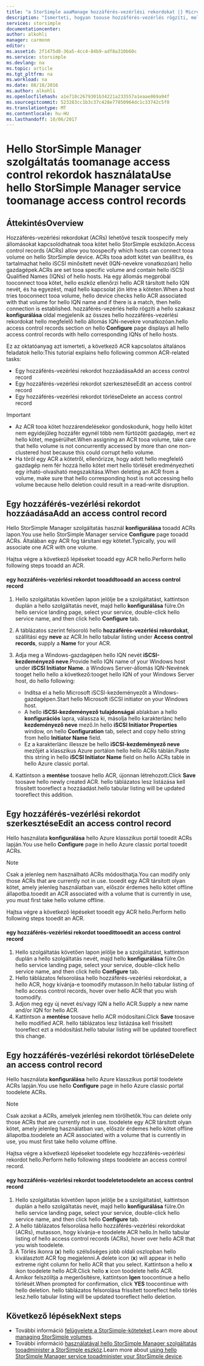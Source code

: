 ```yaml
---
title: "a StorSimple aaaManage hozzáférés-vezérlési rekordokat |} Microsoft Docs"
description: "Ismerteti, hogyan toouse hozzáférés-vezérlés rögzíti, mely állomásokat kapcsolódhatnak tooa kötet hello StorSimple eszköz (ACRs) toodetermine."
services: storsimple
documentationcenter: 
author: alkohli
manager: carmonm
editor: 
ms.assetid: 2f1475d8-36a5-4cc4-84b9-adf8a310b60c
ms.service: storsimple
ms.devlang: na
ms.topic: article
ms.tgt_pltfrm: na
ms.workload: na
ms.date: 08/18/2016
ms.author: alkohli
ms.openlocfilehash: a1e718c2679301b34221a233557a1eaae869a94f
ms.sourcegitcommit: 523283cc1b3c37c428e77850964dc1c33742c5f0
ms.translationtype: MT
ms.contentlocale: hu-HU
ms.lasthandoff: 10/06/2017
---
```

# <a name="use-hello-storsimple-manager-service-toomanage-access-control-records"></a><span data-ttu-id="efdc8-103">Hello StorSimple Manager szolgáltatás toomanage access control rekordok használata</span><span class="sxs-lookup"><span data-stu-id="efdc8-103">Use hello StorSimple Manager service toomanage access control records</span></span>
## <a name="overview"></a><span data-ttu-id="efdc8-104">Áttekintés</span><span class="sxs-lookup"><span data-stu-id="efdc8-104">Overview</span></span>
<span data-ttu-id="efdc8-105">Hozzáférés-vezérlési rekordokat (ACRs) lehetővé teszik toospecify mely állomásokat kapcsolódhatnak tooa kötet hello StorSimple eszközön.</span><span class="sxs-lookup"><span data-stu-id="efdc8-105">Access control records (ACRs) allow you toospecify which hosts can connect tooa volume on hello StorSimple device.</span></span> <span data-ttu-id="efdc8-106">ACRs tooa adott kötet van beállítva, és tartalmazhat hello iSCSI minősített nevét (IQN-nevekre vonatkozóan) hello gazdagépek.</span><span class="sxs-lookup"><span data-stu-id="efdc8-106">ACRs are set tooa specific volume and contain hello iSCSI Qualified Names (IQNs) of hello hosts.</span></span> <span data-ttu-id="efdc8-107">Ha egy állomás megpróbál tooconnect tooa kötet, hello eszköz ellenőrzi hello ACR társított hello IQN nevét, és ha egyezést, majd hello kapcsolat jön létre a köteten.</span><span class="sxs-lookup"><span data-stu-id="efdc8-107">When a host tries tooconnect tooa volume, hello device checks hello ACR associated with that volume for hello IQN name and if there is a match, then hello connection is established.</span></span> <span data-ttu-id="efdc8-108">hozzáférés-vezérlés hello rögzíti a hello szakasz **konfigurálása** oldal megjelenik az összes hello hozzáférés-vezérlési rekordokat hello megfelelő hello állomás IQN-nevekre vonatkozóan.</span><span class="sxs-lookup"><span data-stu-id="efdc8-108">hello access control records section on hello **Configure** page displays all hello access control records with hello corresponding IQNs of hello hosts.</span></span>

<span data-ttu-id="efdc8-109">Ez az oktatóanyag azt ismerteti, a következő ACR kapcsolatos általános feladatok hello:</span><span class="sxs-lookup"><span data-stu-id="efdc8-109">This tutorial explains hello following common ACR-related tasks:</span></span>

* <span data-ttu-id="efdc8-110">Egy hozzáférés-vezérlési rekordot hozzáadása</span><span class="sxs-lookup"><span data-stu-id="efdc8-110">Add an access control record</span></span> 
* <span data-ttu-id="efdc8-111">Egy hozzáférés-vezérlési rekordot szerkesztése</span><span class="sxs-lookup"><span data-stu-id="efdc8-111">Edit an access control record</span></span> 
* <span data-ttu-id="efdc8-112">Egy hozzáférés-vezérlési rekordot törlése</span><span class="sxs-lookup"><span data-stu-id="efdc8-112">Delete an access control record</span></span> 

> [!IMPORTANT]
> * <span data-ttu-id="efdc8-113">Az ACR tooa kötet hozzárendelésekor gondoskodunk, hogy hello kötet nem egyidejűleg hozzáfér egynél több nem fürtözött gazdagép, mert ez hello kötet, megsérülhet.</span><span class="sxs-lookup"><span data-stu-id="efdc8-113">When assigning an ACR tooa volume, take care that hello volume is not concurrently accessed by more than one non-clustered host because this could corrupt hello volume.</span></span> 
> * <span data-ttu-id="efdc8-114">Ha töröl egy ACR a kötetről, ellenőrizze, hogy adott hello megfelelő gazdagép nem fér hozzá hello kötet mert hello törlését eredményezheti egy írható-olvasható megszakítása.</span><span class="sxs-lookup"><span data-stu-id="efdc8-114">When deleting an ACR from a volume, make sure that hello corresponding host is not accessing hello volume because hello deletion could result in a read-write disruption.</span></span>
> 
> 

## <a name="add-an-access-control-record"></a><span data-ttu-id="efdc8-115">Egy hozzáférés-vezérlési rekordot hozzáadása</span><span class="sxs-lookup"><span data-stu-id="efdc8-115">Add an access control record</span></span>
<span data-ttu-id="efdc8-116">Hello StorSimple Manager szolgáltatás használ **konfigurálása** tooadd ACRs lapon.</span><span class="sxs-lookup"><span data-stu-id="efdc8-116">You use hello StorSimple Manager service **Configure** page tooadd ACRs.</span></span> <span data-ttu-id="efdc8-117">Általában egy ACR fog társítani egy kötetet.</span><span class="sxs-lookup"><span data-stu-id="efdc8-117">Typically, you will associate one ACR with one volume.</span></span>

<span data-ttu-id="efdc8-118">Hajtsa végre a következő lépéseket tooadd egy ACR hello.</span><span class="sxs-lookup"><span data-stu-id="efdc8-118">Perform hello following steps tooadd an ACR.</span></span>

#### <a name="tooadd-an-access-control-record"></a><span data-ttu-id="efdc8-119">egy hozzáférés-vezérlési rekordot tooadd</span><span class="sxs-lookup"><span data-stu-id="efdc8-119">tooadd an access control record</span></span>
1. <span data-ttu-id="efdc8-120">Hello szolgáltatás követően lapon jelölje be a szolgáltatást, kattintson duplán a hello szolgáltatás nevét, majd hello **konfigurálása** fülre.</span><span class="sxs-lookup"><span data-stu-id="efdc8-120">On hello service landing page, select your service, double-click hello service name, and then click hello **Configure** tab.</span></span>
2. <span data-ttu-id="efdc8-121">A táblázatos szerint felsoroló hello **hozzáférés-vezérlési rekordokat**, szállítási egy **neve** az ACR.</span><span class="sxs-lookup"><span data-stu-id="efdc8-121">In hello tabular listing under **Access control records**, supply a **Name** for your ACR.</span></span>
3. <span data-ttu-id="efdc8-122">Adja meg a Windows-gazdagépen hello IQN nevét **iSCSI-kezdeményező neve**.</span><span class="sxs-lookup"><span data-stu-id="efdc8-122">Provide hello IQN name of your Windows host under **iSCSI Initiator Name**.</span></span> <span data-ttu-id="efdc8-123">a Windows Server-állomás IQN-Nevének tooget hello hello a következő:</span><span class="sxs-lookup"><span data-stu-id="efdc8-123">tooget hello IQN of your Windows Server host, do hello following:</span></span>
   
   * <span data-ttu-id="efdc8-124">Indítsa el a hello Microsoft iSCSI-kezdeményezőt a Windows-gazdagépen.</span><span class="sxs-lookup"><span data-stu-id="efdc8-124">Start hello Microsoft iSCSI initiator on your Windows host.</span></span>
   * <span data-ttu-id="efdc8-125">A hello **iSCSI-kezdeményező tulajdonságai** ablakban a hello **konfigurációs** lapra, válassza ki, másolja hello karakterlánc hello **kezdeményező neve** mező.</span><span class="sxs-lookup"><span data-stu-id="efdc8-125">In hello **iSCSI Initiator Properties** window, on hello **Configuration** tab, select and copy hello string from hello **Initiator Name** field.</span></span>
   * <span data-ttu-id="efdc8-126">Ez a karakterlánc illessze be hello **iSCSI-kezdeményező neve** mezőjét a klasszikus Azure portálon hello hello ACRs táblán.</span><span class="sxs-lookup"><span data-stu-id="efdc8-126">Paste this string in hello **iSCSI Initiator Name** field on hello ACRs table in hello Azure classic portal.</span></span>
4. <span data-ttu-id="efdc8-127">Kattintson a **mentése** toosave hello ACR, újonnan létrehozott.</span><span class="sxs-lookup"><span data-stu-id="efdc8-127">Click **Save** toosave hello newly created ACR.</span></span> <span data-ttu-id="efdc8-128">hello táblázatos lesz listázása kell frissített tooreflect a hozzáadást.</span><span class="sxs-lookup"><span data-stu-id="efdc8-128">hello tabular listing will be updated tooreflect this addition.</span></span>

## <a name="edit-an-access-control-record"></a><span data-ttu-id="efdc8-129">Egy hozzáférés-vezérlési rekordot szerkesztése</span><span class="sxs-lookup"><span data-stu-id="efdc8-129">Edit an access control record</span></span>
<span data-ttu-id="efdc8-130">Hello használata **konfigurálása** hello Azure klasszikus portál tooedit ACRs lapján.</span><span class="sxs-lookup"><span data-stu-id="efdc8-130">You use hello **Configure** page in hello Azure classic portal tooedit ACRs.</span></span> 

> [!NOTE]
> <span data-ttu-id="efdc8-131">Csak a jelenleg nem használható ACRs módosíthatja.</span><span class="sxs-lookup"><span data-stu-id="efdc8-131">You can modify only those ACRs that are currently not in use.</span></span> <span data-ttu-id="efdc8-132">tooedit egy ACR társított olyan kötet, amely jelenleg használatban van, először érdemes hello kötet offline állapotba.</span><span class="sxs-lookup"><span data-stu-id="efdc8-132">tooedit an ACR associated with a volume that is currently in use, you must first take hello volume offline.</span></span>
> 
> 

<span data-ttu-id="efdc8-133">Hajtsa végre a következő lépéseket tooedit egy ACR hello.</span><span class="sxs-lookup"><span data-stu-id="efdc8-133">Perform hello following steps tooedit an ACR.</span></span>

#### <a name="tooedit-an-access-control-record"></a><span data-ttu-id="efdc8-134">egy hozzáférés-vezérlési rekordot tooedit</span><span class="sxs-lookup"><span data-stu-id="efdc8-134">tooedit an access control record</span></span>
1. <span data-ttu-id="efdc8-135">Hello szolgáltatás követően lapon jelölje be a szolgáltatást, kattintson duplán a hello szolgáltatás nevét, majd hello **konfigurálása** fülre.</span><span class="sxs-lookup"><span data-stu-id="efdc8-135">On hello service landing page, select your service, double-click hello service name, and then click hello **Configure** tab.</span></span>
2. <span data-ttu-id="efdc8-136">Hello táblázatos felsorolása hello hozzáférés-vezérlési rekordokat, a hello ACR, hogy kívánja-e toomodify mutasson.</span><span class="sxs-lookup"><span data-stu-id="efdc8-136">In hello tabular listing of hello access control records, hover over hello ACR that you wish toomodify.</span></span>
3. <span data-ttu-id="efdc8-137">Adjon meg egy új nevet és/vagy IQN a hello ACR.</span><span class="sxs-lookup"><span data-stu-id="efdc8-137">Supply a new name and/or IQN for hello ACR.</span></span>
4. <span data-ttu-id="efdc8-138">Kattintson a **mentése** toosave hello ACR módosítani.</span><span class="sxs-lookup"><span data-stu-id="efdc8-138">Click **Save** toosave hello modified ACR.</span></span> <span data-ttu-id="efdc8-139">hello táblázatos lesz listázása kell frissített tooreflect ezt a módosítást.</span><span class="sxs-lookup"><span data-stu-id="efdc8-139">hello tabular listing will be updated tooreflect this change.</span></span>

## <a name="delete-an-access-control-record"></a><span data-ttu-id="efdc8-140">Egy hozzáférés-vezérlési rekordot törlése</span><span class="sxs-lookup"><span data-stu-id="efdc8-140">Delete an access control record</span></span>
<span data-ttu-id="efdc8-141">Hello használata **konfigurálása** hello Azure klasszikus portál toodelete ACRs lapján.</span><span class="sxs-lookup"><span data-stu-id="efdc8-141">You use hello **Configure** page in hello Azure classic portal toodelete ACRs.</span></span> 

> [!NOTE]
> <span data-ttu-id="efdc8-142">Csak azokat a ACRs, amelyek jelenleg nem törölhetők.</span><span class="sxs-lookup"><span data-stu-id="efdc8-142">You can delete only those ACRs that are currently not in use.</span></span> <span data-ttu-id="efdc8-143">toodelete egy ACR társított olyan kötet, amely jelenleg használatban van, először érdemes hello kötet offline állapotba.</span><span class="sxs-lookup"><span data-stu-id="efdc8-143">toodelete an ACR associated with a volume that is currently in use, you must first take hello volume offline.</span></span>
> 
> 

<span data-ttu-id="efdc8-144">Hajtsa végre a következő lépéseket toodelete egy hozzáférés-vezérlési rekordot hello.</span><span class="sxs-lookup"><span data-stu-id="efdc8-144">Perform hello following steps toodelete an access control record.</span></span>

#### <a name="toodelete-an-access-control-record"></a><span data-ttu-id="efdc8-145">egy hozzáférés-vezérlési rekordot toodelete</span><span class="sxs-lookup"><span data-stu-id="efdc8-145">toodelete an access control record</span></span>
1. <span data-ttu-id="efdc8-146">Hello szolgáltatás követően lapon jelölje be a szolgáltatást, kattintson duplán a hello szolgáltatás nevét, majd hello **konfigurálása** fülre.</span><span class="sxs-lookup"><span data-stu-id="efdc8-146">On hello service landing page, select your service, double-click hello service name, and then click hello **Configure** tab.</span></span>
2. <span data-ttu-id="efdc8-147">A hello táblázatos felsorolása hello hozzáférés-vezérlési rekordokat (ACRs), mutasson, hogy kívánja-e toodelete ACR hello.</span><span class="sxs-lookup"><span data-stu-id="efdc8-147">In hello tabular listing of hello access control records (ACRs), hover over hello ACR that you wish toodelete.</span></span>
3. <span data-ttu-id="efdc8-148">A Törlés ikonra (**x**) hello szélsőséges jobb oldali oszlopban hello kiválasztott ACR fog megjelenni.</span><span class="sxs-lookup"><span data-stu-id="efdc8-148">A delete icon (**x**) will appear in hello extreme right column for hello ACR that you select.</span></span> <span data-ttu-id="efdc8-149">Kattintson a hello **x** ikon toodelete hello ACR.</span><span class="sxs-lookup"><span data-stu-id="efdc8-149">Click hello **x** icon toodelete hello ACR.</span></span>
4. <span data-ttu-id="efdc8-150">Amikor felszólítja a megerősítésre, kattintson **Igen** toocontinue a hello törlését.</span><span class="sxs-lookup"><span data-stu-id="efdc8-150">When prompted for confirmation, click **YES** toocontinue with hello deletion.</span></span> <span data-ttu-id="efdc8-151">hello táblázatos felsorolása frissített tooreflect hello törlés lesz.</span><span class="sxs-lookup"><span data-stu-id="efdc8-151">hello tabular listing will be updated tooreflect hello deletion.</span></span>

## <a name="next-steps"></a><span data-ttu-id="efdc8-152">Következő lépések</span><span class="sxs-lookup"><span data-stu-id="efdc8-152">Next steps</span></span>
* <span data-ttu-id="efdc8-153">További információ [felügyelete a StorSimple-köteteket](storsimple-manage-volumes.md).</span><span class="sxs-lookup"><span data-stu-id="efdc8-153">Learn more about [managing StorSimple volumes](storsimple-manage-volumes.md).</span></span>
* <span data-ttu-id="efdc8-154">További információ [használatával hello StorSimple Manager szolgáltatás tooadminister a StorSimple eszköz](storsimple-manager-service-administration.md).</span><span class="sxs-lookup"><span data-stu-id="efdc8-154">Learn more about [using hello StorSimple Manager service tooadminister your StorSimple device](storsimple-manager-service-administration.md).</span></span>

